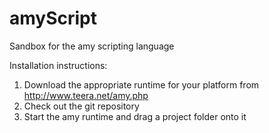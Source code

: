 # amyScript
Sandbox for the amy scripting language

Installation instructions:

 1) Download the appropriate runtime for your platform from http://www.teera.net/amy.php
 2) Check out the git repository
 3) Start the amy runtime and drag a project folder onto it
